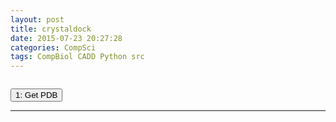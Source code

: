 ```yaml
---
layout: post
title: crystaldock
date: 2015-07-23 20:27:28
categories: CompSci
tags: CompBiol CADD Python src
---
```


<script src="https://ajax.googleapis.com/ajax/libs/jquery/1.11.3/jquery.min.js"></script>



<pre><code class="language-python" id="src"></code></pre>

<input type="button" value="1: Get PDB" id="getpdb">

<p id="showpdb"></p>

<script>
$(document).ready(function(){
	$("#getpdb").click(function(){
		$.get("/other/scripts/crystal_dock.py",function(data,status){
			//alert("Data: " + data + "\nStatus: " + status);
			$("#src").html(data);
		});
	});
});
</script>

------
